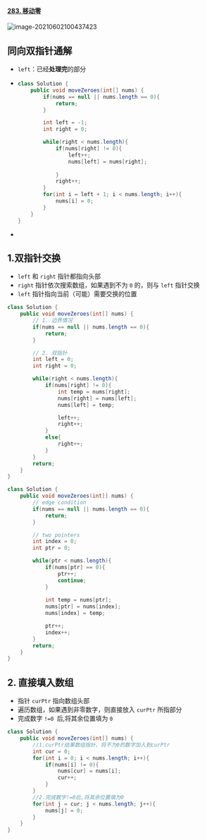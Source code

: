 #### [283. 移动零](https://leetcode-cn.com/problems/move-zeroes/)

![image-20210602100437423](https://raw.githubusercontent.com/TWDH/Leetcode-From-Zero/pictures/img/image-20210602100437423.png)

## 同向双指针通解

- `left`：已经**处理完**的部分

- ```java
  class Solution {
      public void moveZeroes(int[] nums) {
          if(nums == null || nums.length == 0){
              return;
          }
  
          int left = -1;
          int right = 0;
  
          while(right < nums.length){
              if(nums[right] != 0){
                  left++;
                  nums[left] = nums[right];
                  
              }
              right++;
          }
          for(int i = left + 1; i < nums.length; i++){
              nums[i] = 0;
          }
      }
  }
  ```

- 

## 1.双指针交换

* `left` 和 `right` 指针都指向头部
* `right` 指针依次搜索数组，如果遇到不为 `0` 的，则与 `left` 指针交换
* `left` 指针指向当前（可能）需要交换的位置

```java
class Solution {
    public void moveZeroes(int[] nums) {
        // 1. 边界情况
        if(nums == null || nums.length == 0){
            return;
        }

        // 2. 双指针
        int left = 0;
        int right = 0;

        while(right < nums.length){
            if(nums[right] != 0){
                int temp = nums[right];
                nums[right] = nums[left];
                nums[left] = temp;

                left++;
                right++;
            }
            else{
                right++;
            }
        }
        return;
    }
}
```

```java
class Solution {
    public void moveZeroes(int[] nums) {
        // edge condition
        if(nums == null || nums.length == 0){
            return;
        }

        // two pointers
        int index = 0;
        int ptr = 0;

        while(ptr < nums.length){
            if(nums[ptr] == 0){
                ptr++;
                continue;
            }
            
            int temp = nums[ptr];
            nums[ptr] = nums[index];
            nums[index] = temp;

            ptr++;
            index++;
        }
        return;
    }
}
```

## 2. 直接填入数组

* 指针 `curPtr` 指向数组头部
* 遍历数组，如果遇到非零数字，则直接放入 `curPtr` 所指部分
* 完成数字 `!=0 `后,将其余位置填为 `0`

```java
class Solution {
    public void moveZeroes(int[] nums) {
        //1.curPtr结果数组指针，将不为0的数字加入到curPtr
        int cur = 0;
        for(int i = 0; i < nums.length; i++){
            if(nums[i] != 0){
                nums[cur] = nums[i];
                cur++;
            }
        }
        //2.完成数字!=0后,将其余位置填为0
        for(int j = cur; j < nums.length; j++){
            nums[j] = 0;
        }
    }
}
```

















